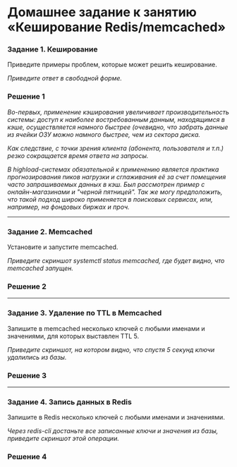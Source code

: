 # Домашнее задание к занятию «Кеширование Redis/memcached»

### Задание 1. Кеширование 

Приведите примеры проблем, которые может решить кеширование. 

*Приведите ответ в свободной форме.*

### Решение 1

*Во-первых, применение кэширования увеличивает производительность системы: доступ к наиболее востребованным данным, находящимся в кэше, осуществляется намного быстрее (очевидно, что забрать данные из ячейки ОЗУ можно намного быстрее, чем из сектора диска.* 
   
*Как следствие, с точки зрения клиента (абонента, пользователя и т.п.) резко сокращается время ответа на запросы.* 
   
*В highload-системах обязательной к применению является практика прогнозирования пиков нагрузки и сглаживания её за счет помещения часто запрашиваемых данных в кэш. Был рассмотрен пример с онлайн-магазинами и "черной пятницей". Так же могу предположить, что такой подход широко применяется в поисковых сервисах, или, например, на фондовых биржах и проч.*


---

### Задание 2. Memcached

Установите и запустите memcached.

*Приведите скриншот systemctl status memcached, где будет видно, что memcached запущен.*

### Решение 2

---

### Задание 3. Удаление по TTL в Memcached

Запишите в memcached несколько ключей с любыми именами и значениями, для которых выставлен TTL 5. 

*Приведите скриншот, на котором видно, что спустя 5 секунд ключи удалились из базы.*

### Решение 3

---

### Задание 4. Запись данных в Redis

Запишите в Redis несколько ключей с любыми именами и значениями. 

*Через redis-cli достаньте все записанные ключи и значения из базы, приведите скриншот этой операции.*

### Решение 4
